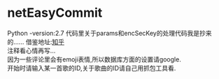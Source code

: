 # netEasyCommit</br>
Python -version:2.7
代码里关于params和encSecKey的处理代码我是抄来的......    借鉴地址:<a href="https://www.zhihu.com/question/36081767">知乎</a></br>
注释看心情再写...</br>
因为一些评论里会有emoji表情,所以数据库方面的设置请google.</br>
开始时请输入某一首歌的ID,关于歌曲的ID请自己用抓包工具看.</br>
